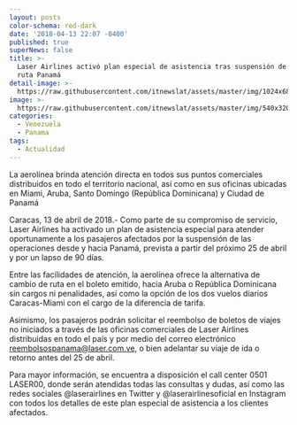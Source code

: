 ```yaml
---
layout: posts
color-schema: red-dark
date: '2018-04-13 22:07 -0400'
published: true
superNews: false
title: >-
  Laser Airlines activó plan especial de asistencia tras suspensión de vuelos en
  ruta Panamá
detail-image: >-
  https://raw.githubusercontent.com/itnewslat/assets/master/img/1024x680/Laserg.jpg
image: >-
  https://raw.githubusercontent.com/itnewslat/assets/master/img/540x320/laserp.jpg
categories:
  - Venezuela
  - Panama
tags:
  - Actualidad
---
```

La aerolínea brinda atención directa en todos sus puntos comerciales distribuidos en todo el territorio nacional, así como en sus oficinas ubicadas en Miami, Aruba, Santo Domingo (República Dominicana) y Ciudad de Panamá
 
Caracas, 13 de abril de 2018.- Como parte de su compromiso de servicio, Laser Airlines ha activado un plan de asistencia especial para atender oportunamente a los pasajeros afectados por la suspensión de las operaciones desde y hacia Panamá, prevista a partir del próximo 25 de abril y por un lapso de 90 días.
 
Entre las facilidades de atención, la aerolínea ofrece la alternativa de cambio de ruta en el boleto emitido, hacia Aruba o República Dominicana sin cargos ni penalidades, así como la opción de los dos vuelos diarios Caracas-Miami con el cargo de la diferencia de tarifa.
 
Asimismo, los pasajeros podrán solicitar el reembolso de boletos de viajes no iniciados a través de las oficinas comerciales de Laser Airlines distribuidas en todo el país y por medio del correo electrónico reembolsospanama@laser.com.ve, o bien adelantar su viaje de ida o retorno antes del 25 de abril.
 
Para mayor información, se encuentra a disposición el call center 0501 LASER00, donde serán atendidas todas las consultas y dudas, así como las redes sociales @laserairlines en Twitter y @laserairlinesoficial en Instagram con todos los detalles de este plan especial de asistencia a los clientes afectados. 

